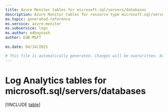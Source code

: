 ```yaml
---
title: Azure Monitor tables for microsoft.sql/servers/databases
description: Azure Monitor tables for resource type microsoft.sql/servers/databases
ms.topic: generated-reference
ms.service: azure-monitor
ms.subservice: logs
ms.author: edbaynash
author: EdB-MSFT
   
ms.date: 04/14/2025

# This file is automatically generated. Changes will be overwritten. Do not change this file directly.
---
```


# Log Analytics tables for microsoft.sql/servers/databases  

[!INCLUDE [table](~/reusable-content/ce-skilling/azure/includes/azure-monitor/reference/tables/microsoft-sql_servers_databases-include.md)]

